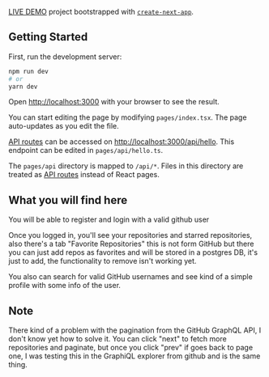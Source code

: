 [LIVE DEMO](https://github-graphql-api-test.vercel.app/) project bootstrapped with [`create-next-app`](https://github.com/vercel/next.js/tree/canary/packages/create-next-app).

## Getting Started

First, run the development server:

```bash
npm run dev
# or
yarn dev
```

Open [http://localhost:3000](http://localhost:3000) with your browser to see the result.

You can start editing the page by modifying `pages/index.tsx`. The page auto-updates as you edit the file.

[API routes](https://nextjs.org/docs/api-routes/introduction) can be accessed on [http://localhost:3000/api/hello](http://localhost:3000/api/hello). This endpoint can be edited in `pages/api/hello.ts`.

The `pages/api` directory is mapped to `/api/*`. Files in this directory are treated as [API routes](https://nextjs.org/docs/api-routes/introduction) instead of React pages.

## What you will find here

You will be able to register and login with a valid github user

Once you logged in, you'll see your repositories and starred repositories, also there's a tab "Favorite Repositories" this is not form GitHub but there you can just add repos as favorites and will be stored in a postgres DB, it's just to add, the functionality to remove isn't working yet.

You also can search for valid GitHub usernames and see kind of a simple profile with some info of the user.

## Note

There kind of a problem with the pagination from the GitHub GraphQL API, I don't know yet how to solve it. You can click "next" to fetch more repositories and paginate, but once you click "prev" if goes back to page one, I was testing this in the GraphiQL explorer from github and is the same thing.
